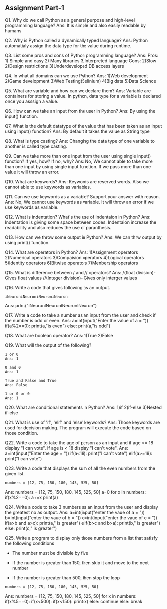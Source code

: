 ## Assignment Part-1
Q1. Why do we call Python as a general purpose and high-level programming language?
Ans: It is simple and also easily readable by humans

Q2. Why is Python called a dynamically typed language?
Ans: Python automatialy assign the data type for the value during runtime.

Q3. List some pros and cons of Python programming language?
Ans:
Pros:
    1) Simple and easy 2) Many libraries 3)Interpreted language
Cons:
    2)Slow 2)Design restrictions 3)Underdeveloped DB access layers

Q4. In what all domains can we use Python?
Ans: 1)Web development 2)Game development 3)Web Testing(Selinium) 4)Big data 5)Data Science

Q5. What are variable and how can we declare them?
Ans: Variable are containers for storing a value. In python, data type for a variable is declared once you asssign a value.

Q6. How can we take an input from the user in Python?
Ans: By using the input() function.

Q7. What is the default datatype of the value that has been taken as an input using input() function?
Ans: By default it takes the value as String type

Q8. What is type casting?
Ans: Changing the data type of one variable to another is called type casting.

Q9. Can we take more than one input from the user using single input() function? If yes, how? If no, why?
Ans: No, We cannot able to take more than one input by using single input function. If we pass more than one value it will throw an error.

Q10. What are keywords?
Ans: Keywords are reserved words. Also we cannot able to use keywords as variables.

Q11. Can we use keywords as a variable? Support your answer with reason.
Ans: No, We cannot use keywords as variable. It will throw an error if we use keywords as variable.

Q12. What is indentation? What's the use of indentaion in Python?
Ans: Indentation is giving some space between codes. Indentaion increase the readability and also reduces the use of paranthesis.

Q13. How can we throw some output in Python?
Ans: We can thrw output by using print() function.

Q14. What are operators in Python?
Ans: 1)Assignment operators 2)Numerical operators 3)Compaision operators 4)Logical operators 5)Identity operators 6)Bitwise operators 7)Menbership operators

Q15. What is difference between / and // operators?
Ans: /(float division)- Gives float values
     //(Integer division)- Gives only interger values

Q16. Write a code that gives following as an output.
```
iNeuroniNeuroniNeuroniNeuron
```
Ans:
print("iNeuroniNeuroniNeuroniNeuron")

Q17. Write a code to take a number as an input from the user and check if the number is odd or even.
Ans:
a=int(input("Enter the value of a = "))
if(a%2==0):
    print(a,"is even")
else:
    print(a,"is odd")

Q18. What are boolean operator?
Ans: 1)True
     2)False

Q19. What will the output of the following?
```
1 or 0
Ans: 1

0 and 0
Ans: 1

True and False and True
Ans: False

1 or 0 or 0
Ans: 1
```

Q20. What are conditional statements in Python?
Ans: 1)if
     2)if-else
     3)Nested if-else

Q21. What is use of 'if', 'elif' and 'else' keywords?
Ans: Those keywords are used for decision making. The program will execute the code based on those condition.

Q22. Write a code to take the age of person as an input and if age >= 18 display "I can vote". If age is < 18 display "I can't vote".
Ans:
a=int(input("Enter the age = "))
if(a<18):
    print("I can't vote")
elif(a>=18):
    print("I can vote")

Q23. Write a code that displays the sum of all the even numbers from the given list.
```
numbers = [12, 75, 150, 180, 145, 525, 50]
```
Ans:
numbers = [12, 75, 150, 180, 145, 525, 50]
a=0
for x in numbers:
    if(x%2==0):
            a+=x
print(a)
    

Q24. Write a code to take 3 numbers as an input from the user and display the greatest no as output.
Ans:
a=int(input("enter the vaue of a = "))
b=int(input("enter the vaue of b = "))
c=int(input("enter the vaue of c = "))
if(a>b and a>c):
    print(a," is greater")
elif(b>c and b>a):
    print(b," is greater")
else:
    print(c," is greater")

Q25. Write a program to display only those numbers from a list that satisfy the following conditions

- The number must be divisible by five

- If the number is greater than 150, then skip it and move to the next number

- If the number is greater than 500, then stop the loop
```
numbers = [12, 75, 150, 180, 145, 525, 50]
```
Ans:
numbers = [12, 75, 150, 180, 145, 525, 50]
for x in numbers:
    if(x%5==0):
        if(x<500):
            if(x<150):
                print(x)
            else:
                continue
        else:
            break
